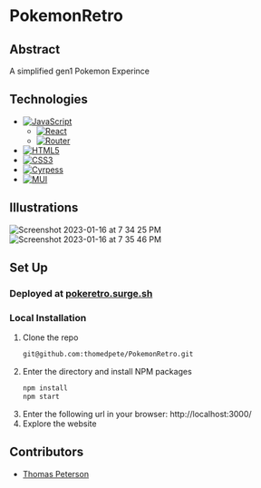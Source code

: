 # PokemonRetro

## Abstract
A simplified gen1 Pokemon Experince



## Technologies
- [![JavaScript](https://img.shields.io/badge/javascript-%23323330.svg?style=for-the-badge&logo=javascript&logoColor=%23F7DF1E)](https://www.javascript.com/)
  - [![React](https://img.shields.io/badge/react-%23323330.svg?style=for-the-badge&logo=react&logoColor=%23F7DF1E)](https://reactjs.org/)
  - [![Router](https://img.shields.io/badge/router-%23323330.svg?style=for-the-badge&logo=react-router&logoColor=%CA4245)](https://reactrouter.com/en/main)
- [![HTML5](https://img.shields.io/badge/html5-%23E34F26.svg?style=for-the-badge&logo=html5&logoColor=white)](https://developer.mozilla.org/en-US/docs/Glossary/HTML5)
- [![CSS3](https://img.shields.io/badge/css3-%231572B6.svg?style=for-the-badge&logo=css3&logoColor=white)](https://www.css3.info/)
- [![Cyrpess](https://img.shields.io/badge/cypress-%1004E9F.svg?style=for-the-badge&logo=cypress&logoColor=%23F7DF1E)](https://www.cypress.io/)
- [![MUI](https://img.shields.io/badge/mui-007FFF.svg?style=for-the-badge&logo=mui&logoColor=white)](https://mui.com/)

## Illustrations

![Screenshot 2023-01-16 at 7 34 25 PM](https://user-images.githubusercontent.com/105405396/212797421-bef04300-080b-4ffd-b07b-cc97eb2c84ea.png)
![Screenshot 2023-01-16 at 7 35 46 PM](https://user-images.githubusercontent.com/105405396/212797426-d6bbf757-6198-4abf-ba1e-88d6c9f598e8.png)



## Set Up

### Deployed at [pokeretro.surge.sh](https://pokeretro.surge.sh/)

### Local Installation
1. Clone the repo
   ```sh
   git@github.com:thomedpete/PokemonRetro.git
   ```
2. Enter the directory and install NPM packages
   ```sh
   npm install
   npm start
   ``` 
3. Enter the following url in your browser: http://localhost:3000/
4. Explore the website

## Contributors
  - [Thomas Peterson](https://github.com/thomedpete) 
